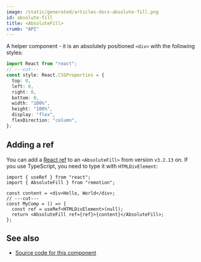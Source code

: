 ```yaml
---
image: /static/generated/articles-docs-absolute-fill.png
id: absolute-fill
title: <AbsoluteFill>
crumb: "API"
---
```


A helper component - it is an absolutely positioned `<div>` with the following styles:

```ts twoslash
import React from "react";
// ---cut---
const style: React.CSSProperties = {
  top: 0,
  left: 0,
  right: 0,
  bottom: 0,
  width: "100%",
  height: "100%",
  display: "flex",
  flexDirection: "column",
};
```

## Adding a ref

You can add a [React ref](https://reactjs.org/docs/refs-and-the-dom.html) to an `<AbsoluteFill>` from version `v3.2.13` on. If you use TypeScript, you need to type it with `HTMLDivElement`:

```tsx twoslash
import { useRef } from "react";
import { AbsoluteFill } from "remotion";

const content = <div>Hello, World</div>;
// ---cut---
const MyComp = () => {
  const ref = useRef<HTMLDivElement>(null);
  return <AbsoluteFill ref={ref}>{content}</AbsoluteFill>;
};
```

## See also

- [Source code for this component](https://github.com/remotion-dev/remotion/blob/main/packages/core/src/AbsoluteFill.tsx)
